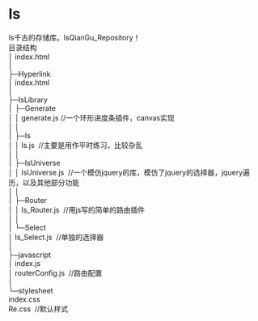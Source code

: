 # Is
Is千古的存储库。IsQianGu_Repository！
<br />
目录结构<br />
│ index.html<br />
│<br />
├─Hyperlink<br />
│       index.html<br />
│<br />
├─IsLibrary<br />
│  ├─Generate<br />
│  │    generate.js  //一个环形进度条插件，canvas实现<br />
│  │<br />
│  ├─Is<br />
│  │    Is.js  //主要是用作平时练习，比较杂乱<br />
│  │<br />
│  ├─IsUniverse<br />
│  │    IsUniverse.js  //一个模仿jquery的库，模仿了jquery的选择器，jquery遍历，以及其他部分功能<br />
│  │<br />
│  ├─Router<br />
│  │    Is_Router.js  //用js写的简单的路由插件<br />
│  │<br />
│  └─Select<br />
│       Is_Select.js  //单独的选择器<br />
│<br />
├─javascript<br />
│       index.js<br />
│       routerConfig.js  //路由配置<br />
│<br />
└─stylesheet<br />
        index.css<br />
        Re.css  //默认样式<br />

